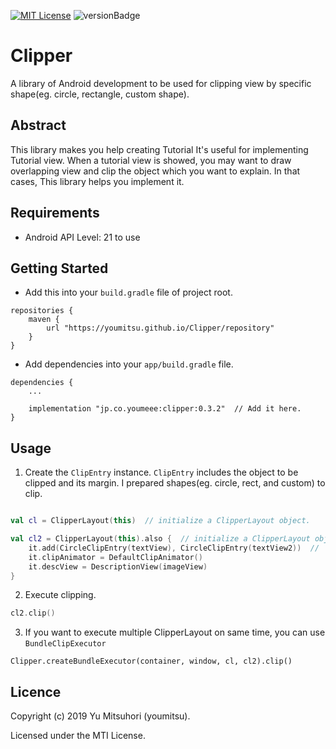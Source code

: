 [![MIT License](http://img.shields.io/badge/license-MIT-blue.svg?style=flat)](LICENSE)
![versionBadge](https://img.shields.io/badge/version-0.3.2-green.svg)

# Clipper


A library of Android development to be used for clipping view by specific shape(eg. circle, rectangle, custom shape).


## Abstract


This library makes you help creating Tutorial
It's useful for implementing Tutorial view.
When a tutorial view is showed, you may want to draw overlapping view and clip the object which you want to explain.
In that cases, This library helps you implement it.


## Requirements


- Android API Level: 21 to use

## Getting Started


- Add this into your `build.gradle` file of project root.


```
repositories {
    maven {
        url "https://youmitsu.github.io/Clipper/repository"
    }
}
```


- Add dependencies into your `app/build.gradle` file.

```
dependencies {
    ...
    
    implementation "jp.co.youmeee:clipper:0.3.2"  // Add it here.
}
```


## Usage


1. Create the `ClipEntry` instance. `ClipEntry` includes the object to be clipped and its margin. I prepared shapes(eg. circle, rect, and custom) to clip.

```kotlin

val cl = ClipperLayout(this)  // initialize a ClipperLayout object.

val cl2 = ClipperLayout(this).also {  // initialize a ClipperLayout object and its propeties by also{}.
    it.add(CircleClipEntry(textView), CircleClipEntry(textView2))  //
    it.clipAnimator = DefaultClipAnimator()
    it.descView = DescriptionView(imageView)
}
```

2. Execute clipping.


```kotlin
cl2.clip()
```

3. If you want to execute multiple ClipperLayout on same time, you can use `BundleClipExecutor`


```
Clipper.createBundleExecutor(container, window, cl, cl2).clip()
```

## Licence

Copyright (c) 2019 Yu Mitsuhori (youmitsu).

Licensed under the MTI License.
